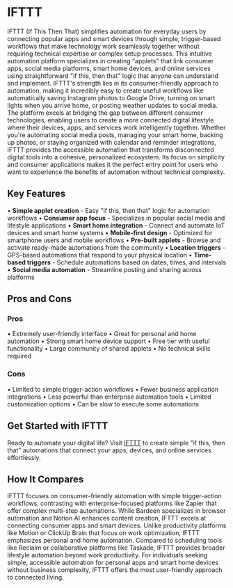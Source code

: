 # IFTTT

IFTTT (If This Then That) simplifies automation for everyday users by connecting popular apps and smart devices through simple, trigger-based workflows that make technology work seamlessly together without requiring technical expertise or complex setup processes. This intuitive automation platform specializes in creating "applets" that link consumer apps, social media platforms, smart home devices, and online services using straightforward "if this, then that" logic that anyone can understand and implement. IFTTT's strength lies in its consumer-friendly approach to automation, making it incredibly easy to create useful workflows like automatically saving Instagram photos to Google Drive, turning on smart lights when you arrive home, or posting weather updates to social media. The platform excels at bridging the gap between different consumer technologies, enabling users to create a more connected digital lifestyle where their devices, apps, and services work intelligently together. Whether you're automating social media posts, managing your smart home, backing up photos, or staying organized with calendar and reminder integrations, IFTTT provides the accessible automation that transforms disconnected digital tools into a cohesive, personalized ecosystem. Its focus on simplicity and consumer applications makes it the perfect entry point for users who want to experience the benefits of automation without technical complexity.

## Key Features

• **Simple applet creation** - Easy "if this, then that" logic for automation workflows
• **Consumer app focus** - Specializes in popular social media and lifestyle applications
• **Smart home integration** - Connect and automate IoT devices and smart home systems
• **Mobile-first design** - Optimized for smartphone users and mobile workflows
• **Pre-built applets** - Browse and activate ready-made automations from the community
• **Location triggers** - GPS-based automations that respond to your physical location
• **Time-based triggers** - Schedule automations based on dates, times, and intervals
• **Social media automation** - Streamline posting and sharing across platforms

## Pros and Cons

### Pros
• Extremely user-friendly interface
• Great for personal and home automation
• Strong smart home device support
• Free tier with useful functionality
• Large community of shared applets
• No technical skills required

### Cons
• Limited to simple trigger-action workflows
• Fewer business application integrations
• Less powerful than enterprise automation tools
• Limited customization options
• Can be slow to execute some automations

## Get Started with IFTTT

Ready to automate your digital life? Visit [IFTTT](https://ifttt.com) to create simple "if this, then that" automations that connect your apps, devices, and online services effortlessly.

## How It Compares

IFTTT focuses on consumer-friendly automation with simple trigger-action workflows, contrasting with enterprise-focused platforms like Zapier that offer complex multi-step automations. While Bardeen specializes in browser automation and Notion AI enhances content creation, IFTTT excels at connecting consumer apps and smart devices. Unlike productivity platforms like Motion or ClickUp Brain that focus on work optimization, IFTTT emphasizes personal and home automation. Compared to scheduling tools like Reclaim or collaborative platforms like Taskade, IFTTT provides broader lifestyle automation beyond work productivity. For individuals seeking simple, accessible automation for personal apps and smart home devices without business complexity, IFTTT offers the most user-friendly approach to connected living.